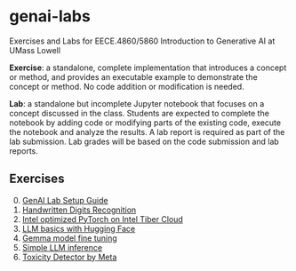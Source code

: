 # genai-labs
Exercises and Labs for EECE.4860/5860 Introduction to Generative AI at UMass Lowell

**Exercise**: a standalone, complete implementation that introduces a concept or method, and provides an executable example to demonstrate the concept or method. No code addition or modification is needed.

**Lab**: a standalone but incomplete Jupyter notebook that focuses on a concept discussed in the class. Students are expected to complete the notebook by adding code or modifying parts of the existing code, execute the notebook and analyze the results. A lab report is required as part of the lab submission. Lab grades will be based on the code submission and lab reports.


## Exercises

0. [GenAI Lab Setup Guide](StartHere.md)
1. [Handwritten Digits Recognition](Handwritten_Digit_Recognition.ipynb)
2. [Intel optimized PyTorch on Intel Tiber Cloud](Introduction_to_PyTorch_24.ipynb)
3. [LLM basics with Hugging Face](LLM_Basics_with_HF.ipynb)
4. [Gemma model fine tuning](gemma_xpu_finetuning.ipynb)
5. [Simple LLM inference](simple_llm_inference.ipynb)
6. [Toxicity Detector by Meta](Toxicity_Detector_by_Meta.ipynb)
